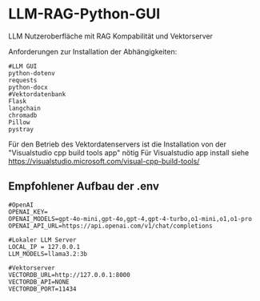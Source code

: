# LLM-RAG-Python-GUI
LLM Nutzeroberfläche mit RAG Kompabilität und Vektorserver

Anforderungen zur Installation der Abhängigkeiten: 
```
#LLM GUI
python-dotenv
requests
python-docx
#Vektordatenbank
Flask
langchain
chromadb
Pillow
pystray
```
Für den Betrieb des Vektordatenservers ist die Installation von der "Visualstudio cpp build tools app" nötig
Für Visualstudio app install siehe https://visualstudio.microsoft.com/visual-cpp-build-tools/

## Empfohlener Aufbau der .env
```
#OpenAI
OPENAI_KEY=
OPENAI_MODELS=gpt-4o-mini,gpt-4o,gpt-4,gpt-4-turbo,o1-mini,o1,o1-pro
OPENAI_API_URL=https://api.openai.com/v1/chat/completions

#Lokaler LLM Server
LOCAL_IP = 127.0.0.1
LLM_MODELS=llama3.2:3b

#Vektorserver
VECTORDB_URL=http://127.0.0.1:8000
VECTORDB_API=NONE
VECTORDB_PORT=11434
```
